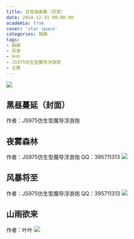 ```yaml
---
title: 日常插画集（风景）
date: 2014-12-31 00:00:00
academia: true
cover: 'star space'
categories: 插画
tags: 
- 插画
- 风景
- 叶叶
- JS975仿生型魔导浮游炮
- 主教
---
```

![  ](https://twothousand2017.github.io/images/日常插画风景/黑昼.jpg)
<!--more-->

## 黑昼蔓延（封面）

作者：JS975仿生型魔导浮游炮

## 夜雾森林

作者：JS975仿生型魔导浮游炮
QQ：395711313
![  ](https://twothousand2017.github.io/images/日常插画风景/夜雾森林.jpg)

## 风暴将至

作者：JS975仿生型魔导浮游炮
QQ：395711313
![  ](https://twothousand2017.github.io/images/日常插画风景/风暴将至.jpg)

## 山雨欲来

作者：叶叶
![  ](https://twothousand2017.github.io/images/日常插画风景/山雨欲来.jpg)
